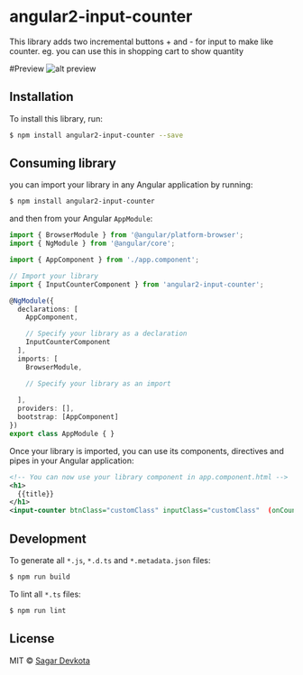 # angular2-input-counter
This library adds two incremental buttons + and - for input to make like counter. eg. you can use this in shopping cart to show quantity

#Preview
![alt preview](https://github.com/sagarda7/angular2-input-counter/blob/master/sample.png)


## Installation

To install this library, run:

```bash
$ npm install angular2-input-counter --save
```

## Consuming  library

you can import your library in any Angular application by running:

```bash
$ npm install angular2-input-counter
```

and then from your Angular `AppModule`:

```typescript
import { BrowserModule } from '@angular/platform-browser';
import { NgModule } from '@angular/core';

import { AppComponent } from './app.component';

// Import your library
import { InputCounterComponent } from 'angular2-input-counter';

@NgModule({
  declarations: [
    AppComponent,

    // Specify your library as a declaration
    InputCounterComponent
  ],
  imports: [
    BrowserModule,

    // Specify your library as an import
    
  ],
  providers: [],
  bootstrap: [AppComponent]
})
export class AppModule { }
```

Once your library is imported, you can use its components, directives and pipes in your Angular application:

```xml
<!-- You can now use your library component in app.component.html -->
<h1>
  {{title}}
</h1>
<input-counter btnClass="customClass" inputClass="customClass"  (onCounterChange)="customEvent()"></input-counter>
```

## Development

To generate all `*.js`, `*.d.ts` and `*.metadata.json` files:

```bash
$ npm run build
```

To lint all `*.ts` files:

```bash
$ npm run lint
```

## License

MIT © [Sagar Devkota](mailto:sagarda7@yahoo.com)
